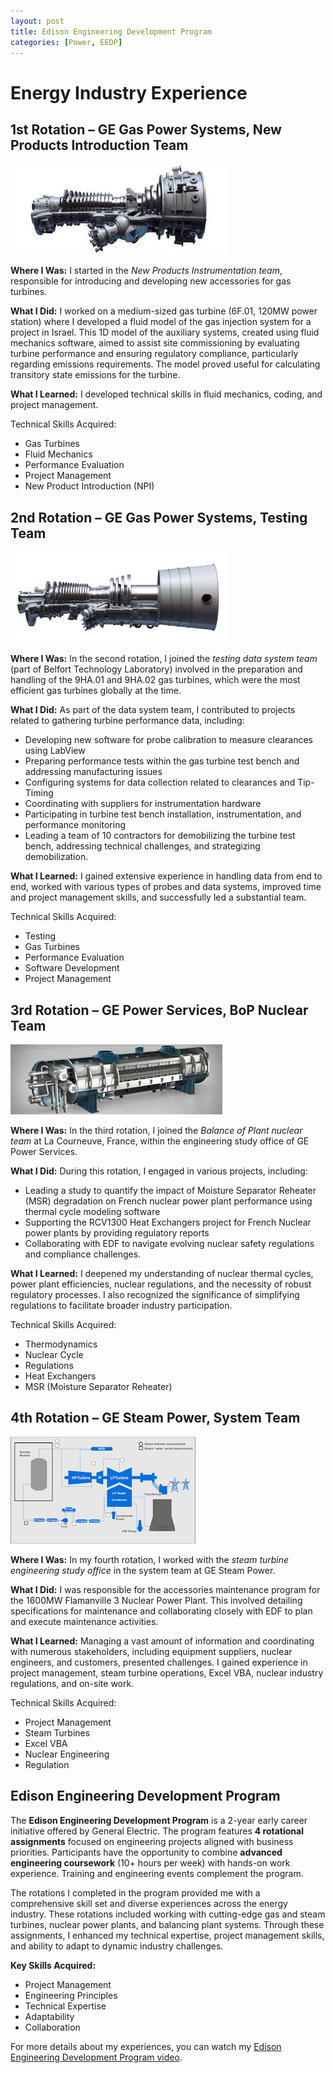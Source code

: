 ```yaml
---
layout: post
title: Edison Engineering Development Program
categories: [Power, EEDP]
---
```


# Energy Industry Experience

## 1st Rotation – GE Gas Power Systems, New Products Introduction Team

![6F01 Gas Turbine](images/6f01.jpg)

**Where I Was:** I started in the *New Products Instrumentation team*, responsible for introducing and developing new accessories for gas turbines.

**What I Did:** I worked on a medium-sized gas turbine (6F.01, 120MW power station) where I developed a fluid model of the gas injection system for a project in Israel. This 1D model of the auxiliary systems, created using fluid mechanics software, aimed to assist site commissioning by evaluating turbine performance and ensuring regulatory compliance, particularly regarding emissions requirements. The model proved useful for calculating transitory state emissions for the turbine.

**What I Learned:** I developed technical skills in fluid mechanics, coding, and project management.

Technical Skills Acquired:
- Gas Turbines
- Fluid Mechanics
- Performance Evaluation
- Project Management
- New Product Introduction (NPI)

## 2nd Rotation – GE Gas Power Systems, Testing Team

![HA Turbine from General Electric Power](images/ha-turbine.jpg)

**Where I Was:** In the second rotation, I joined the *testing data system team* (part of Belfort Technology Laboratory) involved in the preparation and handling of the 9HA.01 and 9HA.02 gas turbines, which were the most efficient gas turbines globally at the time.

**What I Did:** As part of the data system team, I contributed to projects related to gathering turbine performance data, including:
- Developing new software for probe calibration to measure clearances using LabView
- Preparing performance tests within the gas turbine test bench and addressing manufacturing issues
- Configuring systems for data collection related to clearances and Tip-Timing
- Coordinating with suppliers for instrumentation hardware
- Participating in turbine test bench installation, instrumentation, and performance monitoring
- Leading a team of 10 contractors for demobilizing the turbine test bench, addressing technical challenges, and strategizing demobilization.

**What I Learned:** I gained extensive experience in handling data from end to end, worked with various types of probes and data systems, improved time and project management skills, and successfully led a substantial team.

Technical Skills Acquired:
- Testing
- Gas Turbines
- Performance Evaluation
- Software Development
- Project Management

## 3rd Rotation – GE Power Services, BoP Nuclear Team

![Moisture Separator Reheater](images/MSR.png)

**Where I Was:** In the third rotation, I joined the *Balance of Plant nuclear team* at La Courneuve, France, within the engineering study office of GE Power Services.

**What I Did:** During this rotation, I engaged in various projects, including:
- Leading a study to quantify the impact of Moisture Separator Reheater (MSR) degradation on French nuclear power plant performance using thermal cycle modeling software
- Supporting the RCV1300 Heat Exchangers project for French Nuclear power plants by providing regulatory reports
- Collaborating with EDF to navigate evolving nuclear safety regulations and compliance challenges.

**What I Learned:** I deepened my understanding of nuclear thermal cycles, power plant efficiencies, nuclear regulations, and the necessity of robust regulatory processes. I also recognized the significance of simplifying regulations to facilitate broader industry participation.

Technical Skills Acquired:
- Thermodynamics
- Nuclear Cycle
- Regulations
- Heat Exchangers
- MSR (Moisture Separator Reheater)

## 4th Rotation – GE Steam Power, System Team

![Nuclear Steam Cycle](images/steam-cycle.jpg)

**Where I Was:** In my fourth rotation, I worked with the *steam turbine engineering study office* in the system team at GE Steam Power.

**What I Did:** I was responsible for the accessories maintenance program for the 1600MW Flamanville 3 Nuclear Power Plant. This involved detailing specifications for maintenance and collaborating closely with EDF to plan and execute maintenance activities.

**What I Learned:** Managing a vast amount of information and coordinating with numerous stakeholders, including equipment suppliers, nuclear engineers, and customers, presented challenges. I gained experience in project management, steam turbine operations, Excel VBA, nuclear industry regulations, and on-site work.

Technical Skills Acquired:
- Project Management
- Steam Turbines
- Excel VBA
- Nuclear Engineering
- Regulation

## Edison Engineering Development Program

The **Edison Engineering Development Program** is a 2-year early career initiative offered by General Electric. The program features **4 rotational assignments** focused on engineering projects aligned with business priorities. Participants have the opportunity to combine **advanced engineering coursework** (10+ hours per week) with hands-on work experience. Training and engineering events complement the program.

The rotations I completed in the program provided me with a comprehensive skill set and diverse experiences across the energy industry. These rotations included working with cutting-edge gas and steam turbines, nuclear power plants, and balancing plant systems. Through these assignments, I enhanced my technical expertise, project management skills, and ability to adapt to dynamic industry challenges.

**Key Skills Acquired:**
- Project Management
- Engineering Principles
- Technical Expertise
- Adaptability
- Collaboration

For more details about my experiences, you can watch my [Edison Engineering Development Program video](https://www.youtube.com/watch?v=TgW13yA6KRg).
```